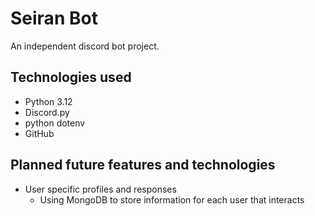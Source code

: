 # Seiran Bot
An independent discord bot project.

## Technologies used
- Python 3.12
- Discord.py 
- python dotenv
- GitHub

## Planned future features and technologies
- User specific profiles and responses
    - Using MongoDB to store information for each user that interacts
